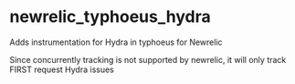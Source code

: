 newrelic_typhoeus_hydra
=======================

Adds instrumentation for Hydra in typhoeus for Newrelic

Since concurrently tracking is not supported by newrelic, it will only track FIRST request Hydra issues
